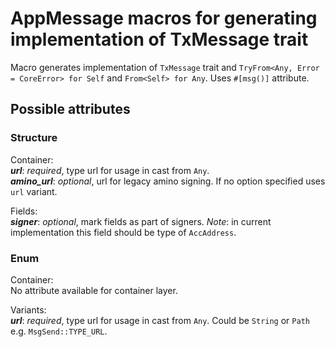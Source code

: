 # AppMessage macros for generating implementation of TxMessage trait

Macro generates implementation of `TxMessage` trait and `TryFrom<Any, Error = CoreError> for Self` and `From<Self> for Any`. Uses `#[msg()]` attribute.

## Possible attributes

### Structure

Container: \
***url***: *required*, type url for usage in cast from `Any`. \
***amino_url***: *optional*, url for legacy amino signing. If no option specified uses `url` variant.

Fields: \
***signer***: *optional*, mark fields as part of signers. *Note*: in current implementation this field should be type of `AccAddress`.

### Enum

Container: \
No attribute available for container layer.

Variants: \
***url***: *required*, type url for usage in cast from `Any`. Could be `String` or `Path` e.g. `MsgSend::TYPE_URL`.
